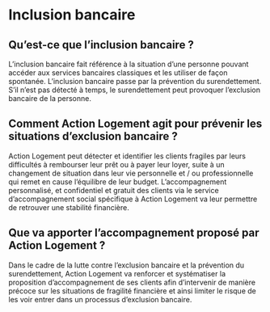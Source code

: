 # Inclusion bancaire

## Qu’est-ce que l’inclusion bancaire ?

L’inclusion bancaire fait référence à la situation d’une personne pouvant accéder aux services bancaires classiques et les utiliser de façon spontanée. L’inclusion bancaire passe par la prévention du surendettement. S’il n’est pas détecté à temps, le surendettement peut provoquer l’exclusion bancaire de la personne.

## Comment Action Logement agit pour prévenir les situations d’exclusion bancaire ?

Action Logement peut détecter et identifier les clients fragiles par leurs difficultés à rembourser leur prêt ou à payer leur loyer, suite à un changement de situation dans leur vie personnelle et / ou professionnelle qui remet en cause l’équilibre de leur budget. L’accompagnement personnalisé, et confidentiel et gratuit des clients via le service d’accompagnement social spécifique à Action Logement va leur permettre de retrouver une stabilité financière.

## Que va apporter l’accompagnement proposé par Action Logement ?

Dans le cadre de la lutte contre l’exclusion bancaire et la prévention du surendettement, Action Logement va renforcer et systématiser la proposition d’accompagnement de ses clients afin d’intervenir de manière précoce sur les situations de fragilité financière et ainsi limiter le risque de les voir entrer dans un processus d’exclusion bancaire.
